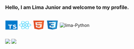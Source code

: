 ### Hello, I am Lima Junior and welcome to my profile.

<div style="display: inline_block"><br>
  <img align="center" alt="lima" height="30" width="40" src="https://raw.githubusercontent.com/devicons/devicon/master/icons/typescript/typescript-plain.svg">
  <img align="center" alt="lima-React" height="30" width="40" src="https://raw.githubusercontent.com/devicons/devicon/master/icons/react/react-original.svg">
  <img align="center" alt="lima-HTML" height="30" width="40" src="https://raw.githubusercontent.com/devicons/devicon/master/icons/html5/html5-original.svg">
  <img align="center" alt="lima-CSS" height="30" width="40" src="https://raw.githubusercontent.com/devicons/devicon/master/icons/css3/css3-original.svg">
  <img align="center" alt="lima-Python" height="30" width="40" 

</div>
  
  ##
 
<div> 
  <a href="https://www.instagram.com/__limajunior/" target="_blank"><img src="https://img.shields.io/badge/Instagram-E4405F?style=for-the-badge&logo=instagram&logoColor=white" target="_blank"></a>
  <a href="https://www.linkedin.com/in/lima-j%C3%BAnior-a49922275/" target="_blank"><img src="https://img.shields.io/badge/LinkedIn-0077B5?style=for-the-badge&logo=linkedin&logoColor=white" target="_blank"></a> 
  
</div>
